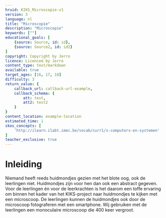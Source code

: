 ```yaml
---
hruid: KIKS_Microscopie-v1
version: 3
language: nl
title: "Microscopie"
description: "Microscopie"
keywords: [""]
educational_goals: [
    {source: Source, id: id}, 
    {source: Source2, id: id2}
]
copyright: Copyright by Jerro
licence: Licenced by Jerro
content_type: text/markdown
available: true
target_ages: [16, 17, 18]
difficulty: 3
return_value: {
    callback_url: callback-url-example,
    callback_schema: {
        att: test,
        att2: test2
    }
}
content_location: example-location
estimated_time: 1
skos_concepts: [
    'http://ilearn.ilabt.imec.be/vocab/curr1/s-computers-en-systemen'
]
teacher_exclusive: true
---
```


# Inleiding
Niemand heeft reeds huidmondjes gezien met het blote oog, ook de leerlingen niet. Huidmondjes zijn voor hen dan ook een abstract gegeven. Voor de leerlingen én voor de leerkrachten is het daarom een toffe ervaring om binnen het kader van het KIKS-project naar huidmondjes te kijken met een microscoop. De leerlingen kunnen de huidmondjes ook door de microscoop fotograferen met een smartphone. Wij gebruiken met de leerlingen een monoculaire microscoop die 400 keer vergroot.